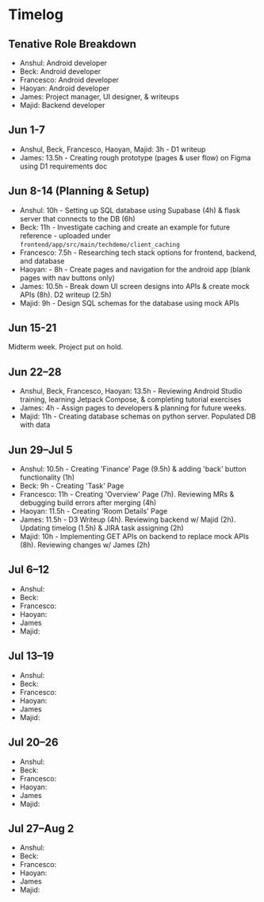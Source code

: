# Timelog

## Tenative Role Breakdown

- Anshul: Android developer
- Beck: Android developer
- Francesco: Android developer
- Haoyan: Android developer
- James: Project manager, UI designer, & writeups
- Majid: Backend developer

## Jun 1-7

- Anshul, Beck, Francesco, Haoyan, Majid: 3h - D1 writeup
- James: 13.5h - Creating rough prototype (pages & user flow) on Figma using D1 requirements doc

## Jun 8-14 (Planning & Setup)

- Anshul: 10h - Setting up SQL database using Supabase (4h) & flask server that connects to the DB (6h)
- Beck: 11h - Investigate caching and create an example for future reference - uploaded under `frontend/app/src/main/techdemo/client_caching`
- Francesco: 7.5h - Researching tech stack options for frontend, backend, and database
- Haoyan: - 8h - Create pages and navigation for the android app (blank pages with nav buttons only)
- James: 10.5h - Break down UI screen designs into APIs & create mock APIs (8h). D2 writeup (2.5h)
- Majid: 9h - Design SQL schemas for the database using mock APIs

## Jun 15-21

Midterm week. Project put on hold.

## Jun 22–28

- Anshul, Beck, Francesco, Haoyan: 13.5h - Reviewing Android Studio training, learning Jetpack Compose, & completing tutorial exercises
- James: 4h - Assign pages to developers & planning for future weeks.
- Majid: 11h - Creating database schemas on python server. Populated DB with data

## Jun 29–Jul 5

- Anshul: 10.5h - Creating 'Finance' Page (9.5h) & adding 'back' button functionality (1h)
- Beck: 9h - Creating 'Task' Page
- Francesco: 11h - Creating 'Overview' Page (7h). Reviewing MRs & debugging build errors after merging (4h)
- Haoyan: 11.5h - Creating 'Room Details' Page
- James: 11.5h - D3 Writeup (4h). Reviewing backend w/ Majid (2h). Updating timelog (1.5h) & JIRA task assigning (2h)
- Majid: 10h - Implementing GET APIs on backend to replace mock APIs (8h). Reviewing changes w/ James (2h)

## Jul 6–12

- Anshul:
- Beck:
- Francesco:
- Haoyan:
- James
- Majid:

## Jul 13–19

- Anshul:
- Beck:
- Francesco:
- Haoyan:
- James
- Majid:

## Jul 20–26

- Anshul:
- Beck:
- Francesco:
- Haoyan:
- James
- Majid:

## Jul 27–Aug 2

- Anshul:
- Beck:
- Francesco:
- Haoyan:
- James
- Majid:
